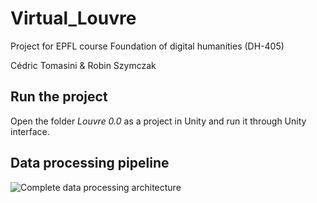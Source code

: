 # Virtual_Louvre

Project for EPFL course Foundation of digital humanities (DH-405)

Cédric Tomasini & Robin Szymczak

## Run the project

Open the folder _Louvre 0.0_ as a project in Unity and run it through Unity interface.

## Data processing pipeline

![Complete data processing architecture](http://fdh.epfl.ch/index.php/File:Concrete_pipeline_virtual_louvre.png)
